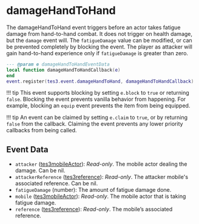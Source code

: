 # damageHandToHand
<div class="search_terms" style="display: none">damagehandtohand</div>

<!---
	This file is autogenerated. Do not edit this file manually. Your changes will be ignored.
	More information: https://github.com/MWSE/MWSE/tree/master/docs
-->

The damageHandToHand event triggers before an actor takes fatigue damage from hand-to-hand combat. It does not trigger on health damage, but the `damage` event will. The `fatigueDamage` value can be modified, or can be prevented completely by blocking the event. The player as attacker will gain hand-to-hand experience only if `fatigueDamage` is greater than zero.

```lua
--- @param e damageHandToHandEventData
local function damageHandToHandCallback(e)
end
event.register(tes3.event.damageHandToHand, damageHandToHandCallback)
```

!!! tip
	This event supports blocking by setting `e.block` to `true` or returning `false`. Blocking the event prevents vanilla behavior from happening. For example, blocking an `equip` event prevents the item from being equipped.

!!! tip
	An event can be claimed by setting `e.claim` to `true`, or by returning `false` from the callback. Claiming the event prevents any lower priority callbacks from being called.

## Event Data

* `attacker` ([tes3mobileActor](../../types/tes3mobileActor)): *Read-only*. The mobile actor dealing the damage. Can be nil.
* `attackerReference` ([tes3reference](../../types/tes3reference)): *Read-only*. The attacker mobile's associated reference. Can be nil.
* `fatigueDamage` (number): The amount of fatigue damage done.
* `mobile` ([tes3mobileActor](../../types/tes3mobileActor)): *Read-only*. The mobile actor that is taking fatigue damage.
* `reference` ([tes3reference](../../types/tes3reference)): *Read-only*. The mobile’s associated reference.

